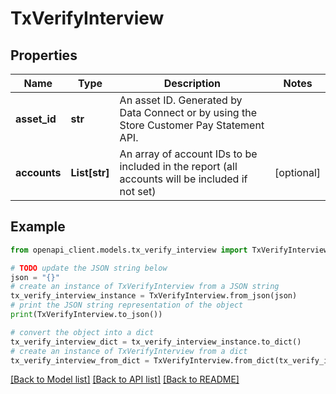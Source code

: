 # TxVerifyInterview


## Properties

Name | Type | Description | Notes
------------ | ------------- | ------------- | -------------
**asset_id** | **str** | An asset ID. Generated by Data Connect or by using the Store Customer Pay Statement API. | 
**accounts** | **List[str]** | An array of account IDs to be included in the report (all accounts will be included if not set) | [optional] 

## Example

```python
from openapi_client.models.tx_verify_interview import TxVerifyInterview

# TODO update the JSON string below
json = "{}"
# create an instance of TxVerifyInterview from a JSON string
tx_verify_interview_instance = TxVerifyInterview.from_json(json)
# print the JSON string representation of the object
print(TxVerifyInterview.to_json())

# convert the object into a dict
tx_verify_interview_dict = tx_verify_interview_instance.to_dict()
# create an instance of TxVerifyInterview from a dict
tx_verify_interview_from_dict = TxVerifyInterview.from_dict(tx_verify_interview_dict)
```
[[Back to Model list]](../README.md#documentation-for-models) [[Back to API list]](../README.md#documentation-for-api-endpoints) [[Back to README]](../README.md)


